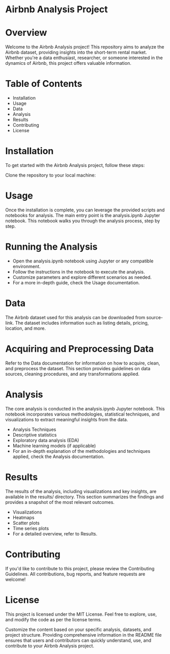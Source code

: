 # Airbnb Analysis Project
# Overview
Welcome to the Airbnb Analysis project! This repository aims to analyze the Airbnb dataset, providing insights into the short-term rental market. Whether you're a data enthusiast, researcher, or someone interested in the dynamics of Airbnb, this project offers valuable information.

# Table of Contents

- Installation
- Usage
- Data
- Analysis
- Results
- Contributing
- License

# Installation

To get started with the Airbnb Analysis project, follow these steps:

Clone the repository to your local machine:


# Usage

Once the installation is complete, you can leverage the provided scripts and notebooks for analysis. The main entry point is the analysis.ipynb Jupyter notebook. This notebook walks you through the analysis process, step by step.

# Running the Analysis

- Open the analysis.ipynb notebook using Jupyter or any compatible environment.
- Follow the instructions in the notebook to execute the analysis.
- Customize parameters and explore different scenarios as needed.
- For a more in-depth guide, check the Usage documentation.

# Data
 
The Airbnb dataset used for this analysis can be downloaded from source-link. The dataset includes information such as listing details, pricing, location, and more.

# Acquiring and Preprocessing Data

Refer to the Data documentation for information on how to acquire, clean, and preprocess the dataset. This section provides guidelines on data sources, cleaning procedures, and any transformations applied.

# Analysis

The core analysis is conducted in the analysis.ipynb Jupyter notebook. This notebook incorporates various methodologies, statistical techniques, and visualizations to extract meaningful insights from the data.

- Analysis Techniques
- Descriptive statistics
- Exploratory data analysis (EDA)
- Machine learning models (if applicable)
- For an in-depth explanation of the methodologies and techniques applied, check the Analysis documentation.

# Results
The results of the analysis, including visualizations and key insights, are available in the results/ directory. This section summarizes the findings and provides a snapshot of the most relevant outcomes.

- Visualizations
- Heatmaps
- Scatter plots
- Time series plots
- For a detailed overview, refer to Results.

# Contributing

If you'd like to contribute to this project, please review the Contributing Guidelines. All contributions, bug reports, and feature requests are welcome!

# License

This project is licensed under the MIT License. Feel free to explore, use, and modify the code as per the license terms.

Customize the content based on your specific analysis, datasets, and project structure. Providing comprehensive information in the README file ensures that users and contributors can quickly understand, use, and contribute to your Airbnb Analysis project.





